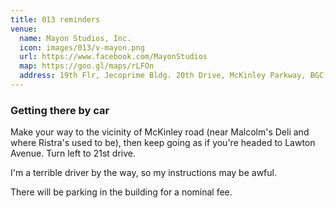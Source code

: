 ```yaml
---
title: 013 reminders
venue:
  name: Mayon Studios, Inc.
  icon: images/013/v-mayon.png
  url: https://www.facebook.com/MayonStudios
  map: https://goo.gl/maps/rLFOn
  address: 19th Flr, Jecoprime Bldg. 20th Drive, McKinley Parkway, BGC, Taguig
---
```


### Getting there by car

Make your way to the vicinity of McKinley road (near Malcolm's Deli and where Ristra's used to be), then keep going as if you're headed to Lawton Avenue. Turn left to 21st drive.

I'm a terrible driver by the way, so my instructions may be awful.

There will be parking in the building for a nominal fee.

